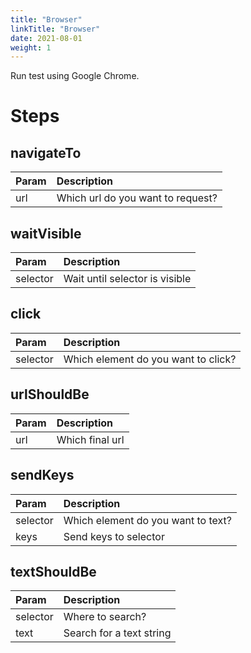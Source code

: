 ```yaml
---
title: "Browser"
linkTitle: "Browser"
date: 2021-08-01
weight: 1
---
```

Run test using Google Chrome.

# Steps

## navigateTo
| Param | Description    |
|:----------|:-------------|
| url      | Which url do you want to request?  |

## waitVisible
| Param | Description    |
|:----------|:-------------|
| selector      | Wait until selector is visible  |

## click
| Param | Description    |
|:----------|:-------------|
| selector      | Which element do you want to click? |

## urlShouldBe
| Param | Description    |
|:----------|:-------------|
| url      | Which final url |

## sendKeys
| Param | Description    |
|:----------|:-------------|
| selector      | Which element do you want to text? |
| keys      | Send keys to selector  |

## textShouldBe
| Param | Description    |
|:----------|:-------------|
| selector      | Where to search? |
| text      | Search for a text string  |
